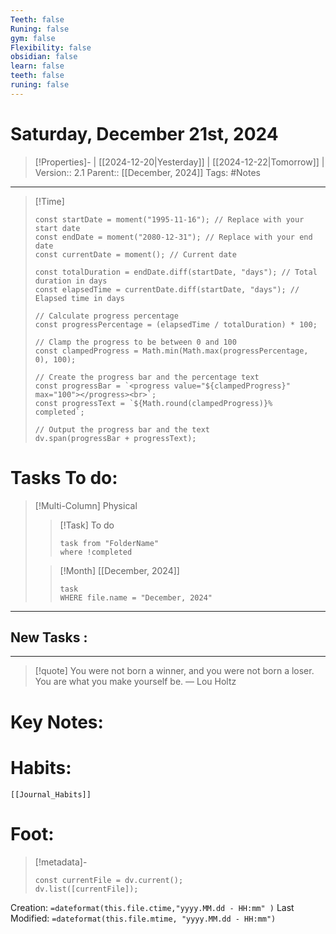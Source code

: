 ```yaml
---
Teeth: false
Runing: false
gym: false
Flexibility: false
obsidian: false
learn: false
teeth: false
runing: false
---
```

# Saturday, December 21st, 2024
>[!Properties]- | [[2024-12-20|Yesterday]] | [[2024-12-22|Tomorrow]] | 
>Version:: 2.1
>Parent:: [[December, 2024]]
>Tags: #Notes
***
>[!Time] 
>```dataviewjs
>const startDate = moment("1995-11-16"); // Replace with your start date
>const endDate = moment("2080-12-31"); // Replace with your end date
>const currentDate = moment(); // Current date
>
>const totalDuration = endDate.diff(startDate, "days"); // Total duration in days
>const elapsedTime = currentDate.diff(startDate, "days"); // Elapsed time in days
>
>// Calculate progress percentage
>const progressPercentage = (elapsedTime / totalDuration) * 100;
>
>// Clamp the progress to be between 0 and 100
>const clampedProgress = Math.min(Math.max(progressPercentage, 0), 100);
>
>// Create the progress bar and the percentage text
>const progressBar = `<progress value="${clampedProgress}" max="100"></progress><br>`;
>const progressText = `${Math.round(clampedProgress)}% completed`;
>
>// Output the progress bar and the text
>dv.span(progressBar + progressText);
# Tasks To do:
>[!Multi-Column] Physical
>>[!Task] To do 
>>```dataview
>>task from "FolderName"
>>where !completed
>>```
>
>>[!Month] [[December, 2024]]
>>```dataview
>>task
>>WHERE file.name = "December, 2024"
>>```
***
## New Tasks :

***
> [!quote] You were not born a winner, and you were not born a loser. You are what you make yourself be.
> — Lou Holtz
# Key Notes:


# Habits:
```meta-bind-embed
[[Journal_Habits]]
```
# Foot:

>[!metadata]- 
>```dataviewjs
>const currentFile = dv.current();
>dv.list([currentFile]);
>```
Creation:          `=dateformat(this.file.ctime,"yyyy.MM.dd - HH:mm" )`
Last Modified:  `=dateformat(this.file.mtime, "yyyy.MM.dd - HH:mm")`


